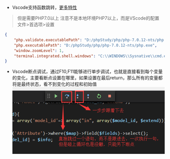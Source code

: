 - Vscode支持函数跳转，[更多特性](https://marketplace.visualstudio.com/items?itemName=felixfbecker.php-intellisense)
> 但是需要PHP7.0以上
> 注意不是本地环境PHP7以上，而是VScode的配置 文件>首选项>设置
```json
{
    "php.validate.executablePath": "D:/phpStudy/php/php-7.0.12-nts/php.exe",
    "php.executablePath": "D:/phpStudy/php/php-7.0.12-nts/php.exe",
    "window.zoomLevel": 1,
    "terminal.integrated.shell.windows": "C:\\WINDOWS\\Sysnative\\cmd.exe"
}
```

- Vscode断点调试，通过F10,F11能够进行单步调试，也就是直接看到每个变量的变化，主要看断点设置在哪里，如果设置在最后return，那么所有的变量都将是最终状态，看不到变化的过程和初始值
![VScode断点调试](VScode断点调试.png)
